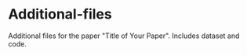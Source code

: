 # Additional-files
Additional files for the paper "Title of Your Paper". Includes dataset and code.

